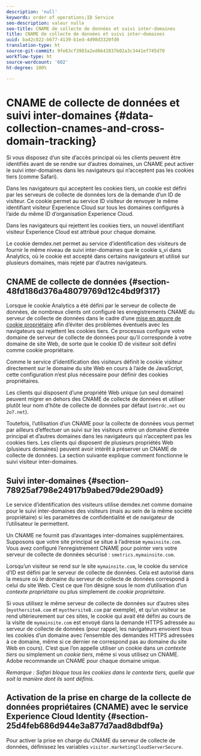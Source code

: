 ```yaml
---
description: 'null'
keywords: order of operations;ID Service
seo-description: valeur nulle
seo-title: CNAME de collecte de données et suivi inter-domaines
title: CNAME de collecte de données et suivi inter-domaines
uuid: ba42c822-b677-4139-b1ed-4d98d3320fd0
translation-type: ht
source-git-commit: 9fe63cf3983a2ed6642837b02a3c3441ef745d70
workflow-type: ht
source-wordcount: '602'
ht-degree: 100%

---
```



# CNAME de collecte de données et suivi inter-domaines {#data-collection-cnames-and-cross-domain-tracking}

Si vous disposez d’un site d’accès principal où les clients peuvent être identifiés avant de se rendre sur d’autres domaines, un CNAME peut activer le suivi inter-domaines dans les navigateurs qui n’acceptent pas les cookies tiers (comme Safari).

Dans les navigateurs qui acceptent les cookies tiers, un cookie est défini par les serveurs de collecte de données lors de la demande d’un ID de visiteur. Ce cookie permet au service ID visiteur de renvoyer le même identifiant visiteur Experience Cloud sur tous les domaines configurés à l’aide du même ID d’organisation Experience Cloud.

Dans les navigateurs qui rejettent les cookies tiers, un nouvel identifiant visiteur Experience Cloud est attribué pour chaque domaine.

Le cookie demdex.net permet au service d’identification des visiteurs de fournir le même niveau de suivi inter-domaines que le cookie s_vi dans Analytics, où le cookie est accepté dans certains navigateurs et utilisé sur plusieurs domaines, mais rejeté par d’autres navigateurs.

## CNAME de collecte de données {#section-48fd186d376a48079769d12c4bd9f317}

Lorsque le cookie Analytics a été défini par le serveur de collecte de données, de nombreux clients ont configuré les enregistrements CNAME du serveur de collecte de données dans le cadre d’une [mise en œuvre de cookie propriétaire](https://docs.adobe.com/content/help/fr-FR/core-services/interface/ec-cookies/cookies-first-party.html) afin d’éviter des problèmes éventuels avec les navigateurs qui rejettent les cookies tiers. Ce processus configure votre domaine de serveur de collecte de données pour qu’il corresponde à votre domaine de site Web, de sorte que le cookie ID de visiteur soit défini comme cookie propriétaire.

Comme le service d’identification des visiteurs définit le cookie visiteur directement sur le domaine du site Web en cours à l’aide de JavaScript, cette configuration n’est plus nécessaire pour définir des cookies propriétaires.

Les clients qui disposent d’une propriété Web unique (un seul domaine) peuvent migrer en dehors des CNAME de collecte de données et utiliser plutôt leur nom d’hôte de collecte de données par défaut (`omtrdc.net` ou `2o7.net`).

Toutefois, l’utilisation d’un CNAME pour la collecte de données vous permet par ailleurs d’effectuer un suivi sur les visiteurs entre un domaine d’entrée principal et d’autres domaines dans les navigateurs qui n’acceptent pas les cookies tiers. Les clients qui disposent de plusieurs propriétés Web (plusieurs domaines) peuvent avoir intérêt à préserver un CNAME de collecte de données. La section suivante explique comment fonctionne le suivi visiteur inter-domaines.

## Suivi inter-domaines {#section-78925af798e24917b9abed79de290ad9}

Le service d’identification des visiteurs utilise demdex.net comme domaine pour le suivi inter-domaines des visiteurs (mais au sein de la même société propriétaire) si les paramètres de confidentialité et de navigateur de l’utilisateur le permettent.

Un CNAME ne fournit pas d’avantages inter-domaines supplémentaires. Supposons que votre site principal se situe à l’adresse `mymainsite.com`. Vous avez configuré l’enregistrement CNAME pour pointer vers votre serveur de collecte de données sécurisé : `smetrics.mymainsite.com`.

Lorsqu’un visiteur se rend sur le site `mymainsite.com`, le cookie du service d’ID est défini par le serveur de collecte de données. Cela est autorisé dans la mesure où le domaine du serveur de collecte de données correspond à celui du site Web. C’est ce que l’on désigne sous le nom d’utilisation d’un *contexte propriétaire* ou plus simplement de *cookie propriétaire*.

Si vous utilisez le même serveur de collecte de données sur d’autres sites (`myothersiteA.com` et `myothersiteB.com` par exemple), et qu’un visiteur se rend ultérieurement sur ces sites, le cookie qui avait été défini au cours de la visite de `mymainsite.com` est envoyé dans la demande HTTPS adressée au serveur de collecte de données (pour rappel, les navigateurs envoient tous les cookies d’un domaine avec l’ensemble des demandes HTTPS adressées à ce domaine, même si ce dernier ne correspond pas au domaine du site Web en cours). C’est que l’on appelle utiliser un cookie dans un *contexte tiers* ou simplement un *cookie tiers*, même si vous utilisez un CNAME. Adobe recommande un CNAME pour chaque domaine unique.

*Remarque : Safari bloque tous les cookies dans le contexte tiers, quelle que soit la manière dont ils sont définis.*

## Activation de la prise en charge de la collecte de données propriétaires (CNAME) avec le service Experience Cloud Identity {#section-25d4feb686d944e3a877d7aad8dbdf9a}

Pour activer la prise en charge du CNAME du serveur de collecte de données, définissez les variables `visitor.marketingCloudServerSecure`.
